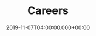 ---
title: Careers
description: Forestry is a growing company with big dreams and there are ample opportunities for each team member to have a major impact.
date: 2019-11-07T04:00:00.000+00:00
expirydate: 2030-12-31T04:00:00.000+00:00
type: careers
menu:
  footer:
    weight: 2
    parent: Company
---
